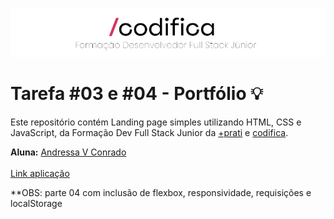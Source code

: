 ![Logo](./assets/img.png)

# Tarefa #03 e #04 - Portfólio 💡

Este repositório contém Landing page simples utilizando HTML, CSS e JavaScript, da Formação Dev Full Stack Junior da [+prati](https://www.maisprati.com.br/) e [codifica](https://www.codificaedu.com.br/).

**Aluna:** [Andressa V Conrado](https://github.com/Andressavcon)
<br><br>
[Link aplicação](https://andressavconradoportfolio.netlify.app/)

\*\*OBS: parte 04 com inclusão de flexbox, responsividade, requisições e localStorage

